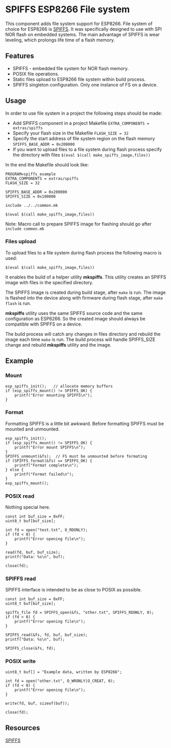 # SPIFFS ESP8266 File system

This component adds file system support for ESP8266. File system of choice
for ESP8266 is [SPIFFS](https://github.com/pellepl/spiffs). 
It was specifically designed to use with SPI NOR flash on embedded systems.
The main advantage of SPIFFS is wear leveling, which prolongs life time 
of a flash memory.

## Features

 * SPIFFS - embedded file system for NOR flash memory.
 * POSIX file operations.
 * Static files upload to ESP8266 file system within build process.
 * SPIFFS singleton configuration. Only one instance of FS on a device.

## Usage

In order to use file system in a project the following steps should be made:
 * Add SPIFFS component in a project Makefile `EXTRA_COMPONENTS = extras/spiffs`
 * Specify your flash size in the Makefile `FLASH_SIZE = 32`
 * Specify the start address of file system region on the flash memory
`SPIFFS_BASE_ADDR = 0x200000`
 * If you want to upload files to a file system during flash process specify
the directory with files `$(eval $(call make_spiffs_image,files))`

In the end the Makefile should look like:

```
PROGRAM=spiffs_example
EXTRA_COMPONENTS = extras/spiffs
FLASH_SIZE = 32

SPIFFS_BASE_ADDR = 0x200000
SPIFFS_SIZE = 0x100000

include ../../common.mk

$(eval $(call make_spiffs_image,files))
```

Note: Macro call to prepare SPIFFS image for flashing should go after
`include common.mk`

### Files upload

To upload files to a file system during flash process the following macro is
used:

```
$(eval $(call make_spiffs_image,files))
```

It enables the build of a helper utility **mkspiffs**. This utility creates
an SPIFFS image with files in the specified directory.

The SPIFFS image is created during build stage, after `make` is run.
The image is flashed into the device along with firmware during flash stage,
after `make flash` is run.

**mkspiffs** utility uses the same SPIFFS source code and the same
configuration as ESP8266. So the created image should always be compatible
with SPIFFS on a device.

The build process will catch any changes in files directory and rebuild the
image each time `make` is run.
The build process will handle SPIFFS_SIZE change and rebuild **mkspiffs**
utility and the image.

## Example

### Mount

```
esp_spiffs_init();   // allocate memory buffers
if (esp_spiffs_mount() != SPIFFS_OK) {
    printf("Error mounting SPIFFS\n");
}
```

### Format

Formatting SPIFFS is a little bit awkward. Before formatting SPIFFS must be
mounted and unmounted.
```
esp_spiffs_init();
if (esp_spiffs_mount() != SPIFFS_OK) {
    printf("Error mount SPIFFS\n");
}
SPIFFS_unmount(&fs);  // FS must be unmounted before formating
if (SPIFFS_format(&fs) == SPIFFS_OK) {
    printf("Format complete\n");
} else {
    printf("Format failed\n");
}
esp_spiffs_mount();
```

### POSIX read

Nothing special here.

```
const int buf_size = 0xFF;
uint8_t buf[buf_size];

int fd = open("test.txt", O_RDONLY);
if (fd < 0) {
    printf("Error opening file\n");
}

read(fd, buf, buf_size);
printf("Data: %s\n", buf);

close(fd);
```

### SPIFFS read

SPIFFS interface is intended to be as close to POSIX as possible.

```
const int buf_size = 0xFF;
uint8_t buf[buf_size];

spiffs_file fd = SPIFFS_open(&fs, "other.txt", SPIFFS_RDONLY, 0);
if (fd < 0) {
    printf("Error opening file\n");
}

SPIFFS_read(&fs, fd, buf, buf_size);
printf("Data: %s\n", buf);

SPIFFS_close(&fs, fd);
```

### POSIX write

```
uint8_t buf[] = "Example data, written by ESP8266";

int fd = open("other.txt", O_WRONLY|O_CREAT, 0);
if (fd < 0) {
    printf("Error opening file\n");
}

write(fd, buf, sizeof(buf));

close(fd);
```

## Resources

[SPIFFS](https://github.com/pellepl/spiffs)
